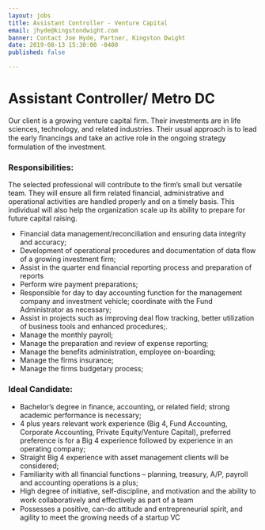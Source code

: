 ```yaml
---
layout: jobs
title: Assistant Controller - Venture Capital
email: jhyde@kingstondwight.com
banner: Contact Joe Hyde, Partner, Kingston Dwight
date: 2019-08-13 15:30:00 -0400
published: false

---
```

# **Assistant Controller/ Metro DC**

Our client is a growing venture capital firm. Their investments are in life sciences, technology, and related industries. Their usual approach is to lead the early ﬁnancings and take an active role in the ongoing strategy formulation of the investment.

### **Responsibilities:**

The selected professional will contribute to the firm’s small but versatile team. They will ensure all firm related financial, administrative and operational activities are handled properly and on a timely basis. This individual will also help the organization scale up its ability to prepare for future capital raising.

* Financial data management/reconciliation and ensuring data integrity and accuracy;
* Development of operational procedures and documentation of data flow of a growing investment firm;
* Assist in the quarter end financial reporting process and preparation of reports
* Perform wire payment preparations;
* Responsible for day to day accounting function for the management company and investment vehicle; coordinate with the Fund Administrator as necessary;
* Assist in projects such as improving deal flow tracking, better utilization of business tools and enhanced procedures;.
* Manage the monthly payroll;
* Manage the preparation and review of expense reporting;
* Manage the benefits administration, employee on-boarding;
* Manage the firms insurance;
* Manage the firms budgetary process;

### **Ideal Candidate:**

* Bachelor’s degree in finance, accounting, or related field; strong academic performance is necessary;
* 4 plus years relevant work experience (Big 4, Fund Accounting, Corporate Accounting, Private Equity/Venture Capital), preferred preference is for a Big 4 experience followed by experience in an operating company;
* Straight Big 4 experience with asset management clients will be considered;
* Familiarity with all financial functions – planning, treasury, A/P, payroll and accounting operations is a plus;
* High degree of initiative, self-discipline, and motivation and the ability to work collaboratively and eﬀectively as part of a team
* Possesses a positive, can-do attitude and entrepreneurial spirit, and agility to meet the growing needs of a startup VC